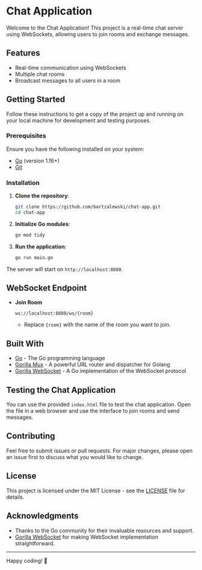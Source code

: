 # Chat Application

Welcome to the Chat Application! This project is a real-time chat server using WebSockets, allowing users to join rooms and exchange messages.

## Features

- Real-time communication using WebSockets
- Multiple chat rooms
- Broadcast messages to all users in a room

## Getting Started

Follow these instructions to get a copy of the project up and running on your local machine for development and testing purposes.

### Prerequisites

Ensure you have the following installed on your system:

- [Go](https://golang.org/doc/install) (version 1.16+)
- [Git](https://git-scm.com/)

### Installation

1. **Clone the repository**:

   ```sh
   git clone https://github.com/bartzalewski/chat-app.git
   cd chat-app
   ```

2. **Initialize Go modules**:

   ```sh
   go mod tidy
   ```

3. **Run the application**:

   ```sh
   go run main.go
   ```

The server will start on `http://localhost:8080`.

## WebSocket Endpoint

- **Join Room**

  `ws://localhost:8080/ws/{room}`

  - Replace `{room}` with the name of the room you want to join.

## Built With

- [Go](https://golang.org/) - The Go programming language
- [Gorilla Mux](https://github.com/gorilla/mux) - A powerful URL router and dispatcher for Golang
- [Gorilla WebSocket](https://github.com/gorilla/websocket) - A Go implementation of the WebSocket protocol

## Testing the Chat Application

You can use the provided `index.html` file to test the chat application. Open the file in a web browser and use the interface to join rooms and send messages.

## Contributing

Feel free to submit issues or pull requests. For major changes, please open an issue first to discuss what you would like to change.

## License

This project is licensed under the MIT License - see the [LICENSE](LICENSE) file for details.

## Acknowledgments

- Thanks to the Go community for their invaluable resources and support.
- [Gorilla WebSocket](https://github.com/gorilla/websocket) for making WebSocket implementation straightforward.

---

Happy coding! 🚀
